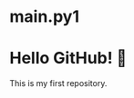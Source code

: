 # main.py1
<!DOCTYPE html>
<html>
<head>
  <title>My GitHub Repo</title>
</head>
<body>
  <h1>Hello GitHub! 👋</h1>
  <p>This is my first repository.</p>
</body>
</html>


